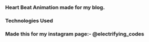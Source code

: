 ### Heart Beat Animation made for my blog.

### Technologies Used

### Made this for my instagram page:- @electrifying_codes
